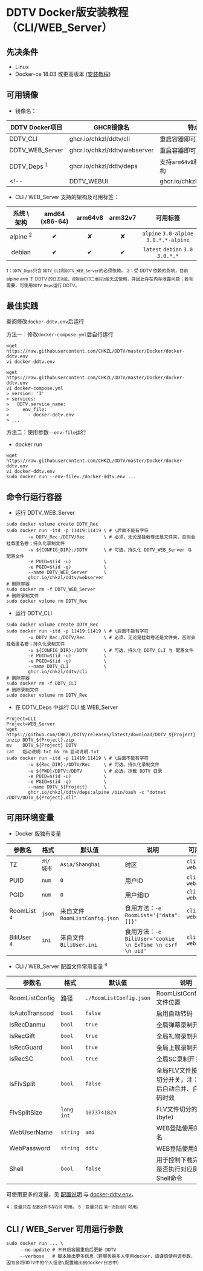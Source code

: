 # DDTV Docker版安装教程（CLI/WEB_Server<!--WEBUI-->）

## 先决条件
  - Linux
  - Docker-ce 18.03 或更高版本 ([安装教程](https://mirrors.tuna.tsinghua.edu.cn/help/docker-ce/))

## 可用镜像
- 镜像名：

| DDTV Docker项目 | GHCR镜像名 | 特点 |
| ---- | ---- | ---- |
| DDTV_CLI | ghcr.io/chkzl/ddtv/cli | 重启容器即可更新 DDTV |
| DDTV_WEB_Server | ghcr.io/chkzl/ddtv/webserver |  重启容器即可更新 DDTV |
| DDTV_Deps <sup>1</sup> | ghcr.io/chkzl/ddtv/deps | 支持`arm64v8`和`arm32v7`架构 |
<!-- | DDTV_WEBUI | ghcr.io/chkzl/ddtv/deps | 支持`amd64` `arm64v8` `arm32v7` `386` `arm32v6` `ppc64le` `s390x`架构 | -->

- CLI / WEB_Server 支持的架构及可用标签：

| 系统 \ 架构 | amd64 (x86-64) | arm64v8 | arm32v7 | 可用标签 |
| :----: | :----: | :----: | :----: | :----: |
| alpine <sup>2</sup> | ✔ | ✘ | ✘ | `alpine` `3.0-alpine` `3.0.*.*-alpine` |
| debian | ✔ | ✔ | ✔ | `latest` `debian` `3.0` `3.0.*.*` |

<sup>1：`DDTV_Deps`只含 `DDTV_CLI`和`DDTV_WEB_Server`的必须依赖。</sup>
<sup>2：受 DDTV 依赖的影响，目前 alpine arm 下 DDTV 的`日志功能`、`控制台打印二维码功能`无法使用，并因此存在内存泄露问题；若有需要，可使用`DDTV_Deps`运行 DDTV。</sup>

## 最佳实践

查阅修改`docker-ddtv.env`后运行

方法一：修改`docker-compose.yml`后自行运行

```
wget https://raw.githubusercontent.com/CHKZL/DDTV/master/Docker/docker-ddtv.env
vi docker-ddtv.env

wget https://raw.githubusercontent.com/CHKZL/DDTV/master/Docker/docker-ddtv.env
vi docker-compose.yml
> version: '3'
> services:
>   DDTV.service_name:
>     env_file:
>       - docker-ddtv.env
> ...
```

方法二：使用参数`--env-file`运行

<!--看官方文档是提供了的，但实际测试没成功过，有没有会用的来修改下
- docker-compose
```
wget https://raw.githubusercontent.com/CHKZL/DDTV/master/Docker/docker-ddtv.env
vi docker-ddtv.env

wget https://raw.githubusercontent.com/CHKZL/DDTV/master/docker-compose.yml
sudo docker-compose --env-file ./docker-ddtv.env up
```
-->

- docker run
```
wget https://raw.githubusercontent.com/CHKZL/DDTV/master/Docker/docker-ddtv.env
vi docker-ddtv.env
sudo docker run --env-file=./docker-ddtv.env ...
```

## 命令行运行容器

- 运行 DDTV_WEB_Server

```shell
sudo docker volume create DDTV_Rec
sudo docker run -itd -p 11419:11419 \ # \后面不能有字符
        -v DDTV_Rec:/DDTV/Rec       \ # 必须，无论是挂载卷还是文件夹，否则会挂载匿名卷；持久化录制文件
        -v ${CONFIG_DIR}:/DDTV      \ # 可选，持久化 DDTV_WEB_Server 与 配置文件
        -e PUID=$(id -u)            \
        -e PGID=$(id -g)            \
        --name DDTV_WEB_Server      \
        ghcr.io/chkzl/ddtv/webserver
# 删除容器
sudo docker rm -f DDTV_WEB_Server
# 删除录制文件
sudo docker volume rm DDTV_Rec
```

- 运行 DDTV_CLI

```shell
sudo docker volume create DDTV_Rec
sudo docker run -itd -p 11419:11419 \ # \后面不能有字符
        -v DDTV_Rec:/DDTV/Rec       \ # 必须，无论是挂载卷还是文件夹，否则会挂载匿名卷；持久化录制文件
        -v ${CONFIG_DIR}:/DDTV      \ # 可选，持久化 DDTV_CLI 与 配置文件
        -e PUID=$(id -u)            \
        -e PGID=$(id -g)            \
        --name DDTV_CLI             \
        ghcr.io/chkzl/ddtv/cli
# 删除容器
sudo docker rm -f DDTV_CLI
# 删除录制文件
sudo docker volume rm DDTV_Rec
```

- 在 DDTV_Deps 中运行 CLI 或 WEB_Server

```shell
Project=CLI
Project=WEB_Server
wget  https://github.com/CHKZL/DDTV/releases/latest/download/DDTV_${Project}.zip
unzip DDTV_${Project}.zip
mv    DDTV_${Project} DDTV
cat   启动说明.txt && rm 启动说明.txt
sudo docker run -itd -p 11419:11419 \ # \后面不能有字符
        -v ${Rec_DIR}:/DDTV/Rec     \ # 可选，持久化录制文件
        -v ${PWD}/DDTV:/DDTV        \ # 必选，挂载 DDTV 目录
        -e PUID=$(id -u)            \
        -e PGID=$(id -g)            \
        --name DDTV_${Project}      \
        ghcr.io/chkzl/ddtv/deps:alpine /bin/bash -c "dotnet /DDTV/DDTV_${Project}.dll"
```

## 可用环境变量

- Docker 版独有变量

| 参数名 | 格式 | 默认值 | 说明 | 可用镜像 |
| ---- | ---- | ---- | ---- | ---- |
| TZ | `州/城市` | `Asia/Shanghai` | 时区 | `cli` `webserver` <!--`webui`--> |
| PUID | `num` | `0` | 用户ID | `cli` `webserver` |
| PGID | `num` | `0` | 用户组ID | `cli` `webserver` |
| RoomList <sup>4</sup> | `json` | 来自文件 `RoomListConfig.json` | 食用方法：`-e RoomList='{"data":[]}'` | `cli` `webserver` |
| BiliUser <sup>4</sup> | `ini` | 来自文件 `BiliUser.ini` | 食用方法：`-e BiliUser='cookie \n ExTime \n csrf \n uid'` | `cli` `webserver` |

<!--
| WEBUI_Path | 路径 | `/DDTV/static` | WEBUI的文件夹路径 | `webui` |
| PROXY_PASS | `http(s)://you.host:port` | `http://127.0.0.1:11419` | 需要反代的后端地址, apiUrl=false 时 WEBUI 从反代地址联系 WEB_Server | `webui`|
-->

- CLI / WEB_Server 配置文件常用变量 <sup>4</sup>

| 参数名 | 格式 | 默认值 | 说明 |
| ---- | ---- | ---- | ---- |
| RoomListConfig | 路径 | `./RoomListConfig.json` | RoomListConfig.json文件位置 |
| IsAutoTranscod | `bool` | `false` | 启用自动转码 |
| IsRecDanmu | `bool` | `true` | 全局弹幕录制开关 |
| IsRecGift | `bool` | `true` | 全局礼物录制开关 |
| IsRecGuard | `bool` | `true` | 全局上舰录制开关 |
| IsRecSC | `bool` | `true` | 全局SC录制开关 |
| IsFlvSplit | `bool` | `false` | 全局FLV文件按大小切分开关，注：启动后自动合并、自动转码时效 |
| FlvSplitSize | `long int` | `1073741824` | FLV文件切分的大小(byte) |
| WebUserName | `string` | `ami` | WEB登陆使用的用户名 |
| WebPassword | `string` | `ddtv` | WEB登陆使用的密码 |
| Shell | `bool` | `false` | 用于控制下载完成后是否执行对应房间的Shell命令 |
<!--
- WEBUI 配置文件变量<sup>5</sup>
| 参数名 | 格式 | 默认值 | 说明 |
| ---- | ---- | ---- | ---- |
| apiUrl | `bool` `http(s)://you.host:port` | `http://127.0.0.1:11419` | 后端地址, 同源也请更换为主机IP, 需要反代请填 false |
| mount | 路径 | `/` | 展示目录所在文件系统占用 |
| show | `bool` | `true` | 是否显示 |
| infoshow | `bool` | `true` | 是否显示版权信息 |
| infotext | `string` |  | 版权信息 |
| infolink | `string` |  | 版权信息跳转链接 |
| ICPshow | `bool` | `true` | 是否显示TCP备案信息 |
| ICPtext | `string` |  | TCP备案信息 |
| ICPlink | `string` |  | TCP备案信息跳转链接 |
| GAshow | `bool` | `true` | 是否显示公网安备信息 |
| GAtext | `string` |  | 公网安备信息 |
| GAlink | `string` |  | 公网安备信息跳转链接 |
-->

可使用更多的变量，见 [配置说明](/config/) 与 [docker-ddtv.env](https://github.com/CHKZL/DDTV/blob/master/docker-ddtv.env)。

<sup>4：变量只在 `配置文件不存在时` 可用。</sup>
<sup>5：变量只在 `第一次启动时` 可用。</sup>

## CLI / WEB_Server 可用运行参数

```shell
sudo docker run ... \
     --no-update # 不开启容器重启后更新 DDTV
     --verbose   # 脚本输出更多信息（若服务器多人使用docker，请谨慎使用该参数，因为会将DDTV中的个人信息\配置输出到docker日志中）
```
